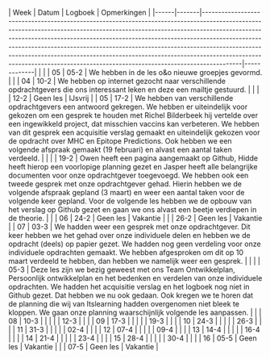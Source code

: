 | Week | Datum | Logboek                                                                                                                                                                                                                                                                                                                                                                                                                                                                                        | Opmerkingen |
|------|-------|------------------------------------------------------------------------------------------------------------------------------------------------------------------------------------------------------------------------------------------------------------------------------------------------------------------------------------------------------------------------------------------------------------------------------------------------------------------------------------------------|-------------|                                                                                                                                                                                                                                                                                                                                                                                                                                                                                            |             |
| 05   | 05-2  | We hebben in de les o&o nieuwe groepjes gevormd.                                                                                                                                                                                                                                                                                                                                                                                                                                               |             |
| 04   | 10-2  | We hebben op internet gezocht naar verschillende opdrachtgevers die ons interessant leken en deze een mailtje gestuurd.                                                                                                                                                                                                                                                                                                                                                                        |             |
|      | 12-2  | Geen les                                                                                                                                                                                                                                                                                                                                                                                                                                                                                       | IJsvrij     |
| 05   | 17-2  | We hebben van verschillende opdrachtgevers een antwoord gekregen. We hebben er uiteindelijk voor gekozen om een gesprek te houden met Richel Bilderbeek hij vertelde over een ingewikkeld project, dat misschien vaccins kan verbeteren. We hebben van dit gesprek een acquisitie verslag gemaakt en uiteindelijk gekozen voor de opdracht over MHC en Epitope Predictions. Ook hebben we een volgende afspraak gemaakt (19 februari) en alvast een aantal taken verdeeld.                     |             |
|      | 19-2  | Owen heeft een pagina aangemaakt op Github, Hidde heeft hierop een voorlopige planning gezet en Jasper heeft alle belangrijke documenten voor onze opdrachtgever toegevoegd. We hebben ook een tweede gesprek met onze opdrachtgever gehad. Hierin hebben we de volgende afspraak gepland (3 maart) en weer een aantal taken voor de volgende keer gepland. Voor de volgende les hebben we de opbouw van het verslag op Github gezet en gaan we ons alvast een beetje verdiepen in de theorie. |             |
| 06   | 24-2  | Geen les                                                                                                                                                                                                                                                                                                                                                                                                                                                                                       | Vakantie    |
|      | 26-2  | Geen les                                                                                                                                                                                                                                                                                                                                                                                                                                                                                       | Vakantie    |
| 07   | 03-3  | We hadden weer een gesprek met onze opdrachtgever. Dit keer hebben we het gehad over onze individuele delen en hebben we de opdracht (deels) op papier gezet. We hadden nog geen verdeling voor onze individuele opdrachten gemaakt. We hebben afgesproken om dit op 10 maart verdeeld te hebben, dan hebben we namelijk weer een gesprek.                                                                                                                                                     |             |
|      | 05-3  | Deze les zijn we bezig geweest met ons Team Ontwikkelplan, Persoonlijk ontwikkelplan en het bedenken en verdelen van onze individuele opdrachten. We hadden het acquisitie verslag en het logboek nog niet in Github gezet. Dat hebben we nu ook gedaan. Ook kregen we te horen dat de planning die wij van Itslearning hadden overgenomen niet bleek te kloppen. We gaan onze planning waarschijnlijk volgende les aanpassen.                                                                 |             |
| 08   | 10-3  |                                                                                                                                                                                                                                                                                                                                                                                                                                                                                                |             |
|      | 12-3  |                                                                                                                                                                                                                                                                                                                                                                                                                                                                                                |             |
| 09   | 17-3  |                                                                                                                                                                                                                                                                                                                                                                                                                                                                                                |             |
|      | 19-3  |                                                                                                                                                                                                                                                                                                                                                                                                                                                                                                |             |
| 10   | 24-3  |                                                                                                                                                                                                                                                                                                                                                                                                                                                                                                |             |
|      | 26-3  |                                                                                                                                                                                                                                                                                                                                                                                                                                                                                                |             |
| 11   | 31-3  |                                                                                                                                                                                                                                                                                                                                                                                                                                                                                                |             |
|      | 02-4  |                                                                                                                                                                                                                                                                                                                                                                                                                                                                                                |             |
| 12   | 07-4  |                                                                                                                                                                                                                                                                                                                                                                                                                                                                                                |             |
|      | 09-4  |                                                                                                                                                                                                                                                                                                                                                                                                                                                                                                |             |
| 13   | 14-4  |                                                                                                                                                                                                                                                                                                                                                                                                                                                                                                |             |
|      | 16-4  |                                                                                                                                                                                                                                                                                                                                                                                                                                                                                                |             |
| 14   | 21-4  |                                                                                                                                                                                                                                                                                                                                                                                                                                                                                                |             |
|      | 23-4  |                                                                                                                                                                                                                                                                                                                                                                                                                                                                                                |             |
| 15   | 28-4  |                                                                                                                                                                                                                                                                                                                                                                                                                                                                                                |             |
|      | 30-4  |                                                                                                                                                                                                                                                                                                                                                                                                                                                                                                |             |
| 16   | 05-5  | Geen les                                                                                                                                                                                                                                                                                                                                                                                                                                                                                       | Vakantie    |
|      | 07-5  | Geen les                                                                                                                                                                                                                                                                                                                                                                                                                                                                                       | Vakantie    |

